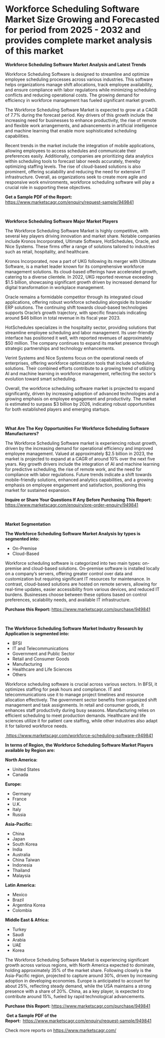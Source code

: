 <p><h1>Workforce Scheduling Software Market Size Growing and Forecasted for period from 2025 - 2032 and provides complete market analysis of this market</h1></p><p><strong>Workforce Scheduling Software Market Analysis and Latest Trends</strong></p>
<p><p>Workforce Scheduling Software is designed to streamline and optimize employee scheduling processes across various industries. This software helps organizations manage shift allocations, track employee availability, and ensure compliance with labor regulations while minimizing scheduling conflicts and reducing operational costs. The growing demand for efficiency in workforce management has fueled significant market growth.</p><p>The Workforce Scheduling Software Market is expected to grow at a CAGR of 7.7% during the forecast period. Key drivers of this growth include the increasing need for businesses to enhance productivity, the rise of remote and flexible work arrangements, and advancements in artificial intelligence and machine learning that enable more sophisticated scheduling capabilities. </p><p>Recent trends in the market include the integration of mobile applications, allowing employees to access schedules and communicate their preferences easily. Additionally, companies are prioritizing data analytics within scheduling tools to forecast labor needs accurately, thereby optimizing staffing levels. The rise of cloud-based solutions is also prominent, offering scalability and reducing the need for extensive IT infrastructure. Overall, as organizations seek to create more agile and responsive work environments, workforce scheduling software will play a crucial role in supporting these objectives.</p></p>
<p><strong>Get a Sample PDF of the Report:&nbsp;</strong> <a href="https://www.marketscagr.com/enquiry/request-sample/949841?utm_campaign=3263&utm_medium=2&utm_source=Github&utm_content=ia&utm_term=05032025&utm_id=workforce-scheduling-software">https://www.marketscagr.com/enquiry/request-sample/949841</a></p>
<p>&nbsp;</p>
<p><strong>Workforce Scheduling Software Major Market Players</strong></p>
<p><p>The Workforce Scheduling Software Market is highly competitive, with several key players driving innovation and market share. Notable companies include Kronos Incorporated, Ultimate Software, HotSchedules, Oracle, and Nice Systems. These firms offer a range of solutions tailored to industries such as retail, hospitality, and healthcare.</p><p>Kronos Incorporated, now a part of UKG following its merger with Ultimate Software, is a market leader known for its comprehensive workforce management solutions. Its cloud-based offerings have accelerated growth, catering to a diverse clientele. In 2022, UKG reported revenue exceeding $1.5 billion, showcasing significant growth driven by increased demand for digital transformation in workplace management.</p><p>Oracle remains a formidable competitor through its integrated cloud applications, offering robust workforce scheduling alongside its broader ERP solutions. The continuing shift towards cloud-based technologies supports Oracle’s growth trajectory, with specific financials indicating around $46 billion in total revenue in its fiscal year 2023.</p><p>HotSchedules specializes in the hospitality sector, providing solutions that streamline employee scheduling and labor management. Its user-friendly interface has positioned it well, with reported revenues of approximately $50 million. The company continues to expand its market presence through strategic partnerships and technology enhancements.</p><p>Verint Systems and Nice Systems focus on the operational needs of enterprises, offering workforce optimization tools that include scheduling solutions. Their combined efforts contribute to a growing trend of utilizing AI and machine learning in workforce management, reflecting the sector's evolution toward smart scheduling.</p><p>Overall, the workforce scheduling software market is projected to expand significantly, driven by increasing adoption of advanced technologies and a growing emphasis on employee engagement and productivity. The market is estimated to surpass $3 billion by 2026, indicating robust opportunities for both established players and emerging startups.</p></p>
<p>&nbsp;</p>
<p><strong>What Are The Key Opportunities For Workforce Scheduling Software Manufacturers?</strong></p>
<p><p>The Workforce Scheduling Software market is experiencing robust growth, driven by the increasing demand for operational efficiency and improved employee management. Valued at approximately $2.5 billion in 2023, the market is projected to expand at a CAGR of around 10% over the next five years. Key growth drivers include the integration of AI and machine learning for predictive scheduling, the rise of remote work, and the need for compliance with labor regulations. Future trends indicate a shift towards mobile-friendly solutions, enhanced analytics capabilities, and a growing emphasis on employee engagement and satisfaction, positioning this market for sustained expansion.</p></p>
<p><strong>Inquire or Share Your Questions If Any Before Purchasing This Report:</strong> <a href="https://www.marketscagr.com/enquiry/pre-order-enquiry/949841?utm_campaign=3263&utm_medium=2&utm_source=Github&utm_content=ia&utm_term=05032025&utm_id=workforce-scheduling-software">https://www.marketscagr.com/enquiry/pre-order-enquiry/949841</a></p>
<p>&nbsp;</p>
<p><strong>Market Segmentation</strong></p>
<p><strong>The Workforce Scheduling Software Market Analysis by types is segmented into:</strong></p>
<p><ul><li>On-Premise</li><li>Cloud-Based</li></ul></p>
<p><p>Workforce scheduling software is categorized into two main types: on-premise and cloud-based solutions. On-premise software is installed locally on a company’s servers, offering greater control over data and customization but requiring significant IT resources for maintenance. In contrast, cloud-based solutions are hosted on remote servers, allowing for real-time updates, easier accessibility from various devices, and reduced IT burdens. Businesses choose between these options based on control preferences, scalability needs, and available IT infrastructure.</p></p>
<p><strong>Purchase this Report:&nbsp;</strong><a href="https://www.marketscagr.com/purchase/949841?utm_campaign=3263&utm_medium=2&utm_source=Github&utm_content=ia&utm_term=05032025&utm_id=workforce-scheduling-software">https://www.marketscagr.com/purchase/949841</a></p>
<p>&nbsp;</p>
<p><strong>The Workforce Scheduling Software Market Industry Research by Application is segmented into:</strong></p>
<p><ul><li>BFSI</li><li>IT and Telecommunications</li><li>Government and Public Sector</li><li>Retail and Consumer Goods</li><li>Manufacturing</li><li>Healthcare and Life Sciences</li><li>Others</li></ul></p>
<p><p>Workforce scheduling software is crucial across various sectors. In BFSI, it optimizes staffing for peak hours and compliance. IT and telecommunications use it to manage project timelines and resource allocation effectively. The government sector benefits from organized shift management and task assignments. In retail and consumer goods, it enhances staff productivity during busy seasons. Manufacturing relies on efficient scheduling to meet production demands. Healthcare and life sciences utilize it for patient care staffing, while other industries also adapt it for tailored workforce needs.</p></p>
<p><a href="https://www.marketscagr.com/workforce-scheduling-software-r949841?utm_campaign=3263&utm_medium=2&utm_source=Github&utm_content=ia&utm_term=05032025&utm_id=workforce-scheduling-software">&nbsp;https://www.marketscagr.com/workforce-scheduling-software-r949841</a></p>
<p><strong>In terms of Region, the Workforce Scheduling Software Market Players available by Region are:</strong></p>
<p>
    <p> <strong> North America: </strong>
        <ul>
            <li>United States</li>
            <li>Canada</li>
        </ul>
        </p> 
    <p> <strong> Europe: </strong>
        <ul>
            <li>Germany</li>
            <li>France</li>
            <li>U.K.</li>
            <li>Italy</li>
            <li>Russia</li>
        </ul>
        </p> 
    <p> <strong> Asia-Pacific: </strong>
        <ul>
            <li>China</li>
            <li>Japan</li>
            <li>South Korea</li>
            <li>India</li>
            <li>Australia</li>
            <li>China Taiwan</li>
            <li>Indonesia</li>
            <li>Thailand</li>
            <li>Malaysia</li>
        </ul>
        </p> 
    <p> <strong> Latin America: </strong>
        <ul>
            <li>Mexico</li>
            <li>Brazil</li>
            <li>Argentina Korea</li>
            <li>Colombia</li>
        </ul>
        </p> 
    <p> <strong> Middle East & Africa: </strong>
        <ul>
            <li>Turkey</li>
            <li>Saudi</li>
            <li>Arabia</li>
            <li>UAE</li>
            <li>Korea</li>
        </ul>
    </p>
    </p>
<p><p>The Workforce Scheduling Software Market is experiencing significant growth across various regions, with North America expected to dominate, holding approximately 35% of the market share. Following closely is the Asia-Pacific region, projected to capture around 30%, driven by increasing adoption in developing economies. Europe is anticipated to account for about 25%, reflecting steady demand, while the USA maintains a strong presence with a share of 20%. China, as a key player, is expected to contribute around 15%, fueled by rapid technological advancements.</p></p>
<p><strong>Purchase this Report: </strong><a href="https://www.marketscagr.com/purchase/949841?utm_campaign=3263&utm_medium=2&utm_source=Github&utm_content=ia&utm_term=05032025&utm_id=workforce-scheduling-software">https://www.marketscagr.com/purchase/949841</a></p>
<p>&nbsp;<strong>Get a Sample PDF of the Report:&nbsp;&nbsp;</strong><a href="https://www.marketscagr.com/enquiry/request-sample/949841?utm_campaign=3263&utm_medium=2&utm_source=Github&utm_content=ia&utm_term=05032025&utm_id=workforce-scheduling-software">https://www.marketscagr.com/enquiry/request-sample/949841</a></p>
<p><strong></strong></p>
<p>Check more reports on <a href="https://www.marketscagr.com/?utm_campaign=3263&utm_medium=2&utm_source=Github&utm_content=ia&utm_term=05032025&utm_id=workforce-scheduling-software">https://www.marketscagr.com/</a></p>